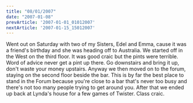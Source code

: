 ```yaml
---
title: "08/01/2007"
date: "2007-01-08"
prevArticle: '2007-01-01_01012007'
nextArticle: '2007-01-15_15012007'
---
```

Went out on Saturday with two of my Sisters, Edel and Emma, cause it was a friend's birthday and she was heading off to Australia. We started off in the West on the third floor. It was good craic but the pints were terrible. Word of advice never get a pint up there. Go downstairs and bring it up, don't waste your money upstairs. Anyway we then moved on to the forum, staying on the second floor beside the bar. This is by far the best place to stand in the Forum because you're close to a bar that's never too busy and there's not too many people trying to get around you. After that we ended up back at Lynda's house for a few games of Twister. Class craic.